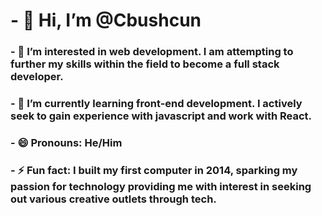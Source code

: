 # - 👋 Hi, I’m @Cbushcun
### - 👀 I’m interested in web development. I am attempting to further my skills within the field to become a full stack developer.
### - 🌱 I’m currently learning front-end development. I actively seek to gain experience with javascript and work with React.
### - 😄 Pronouns: He/Him
### - ⚡ Fun fact: I built my first computer in 2014, sparking my passion for technology providing me with interest in seeking out various creative outlets through tech.
<!---
Cbushcun/Cbushcun is a ✨ special ✨ repository because its `README.md` (this file) appears on your GitHub profile.
You can click the Preview link to take a look at your changes.
--->
